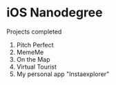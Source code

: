 # iOS Nanodegree

Projects completed

1. Pitch Perfect
2. MemeMe
3. On the Map
4. Virtual Tourist
5. My personal app "Instaexplorer"